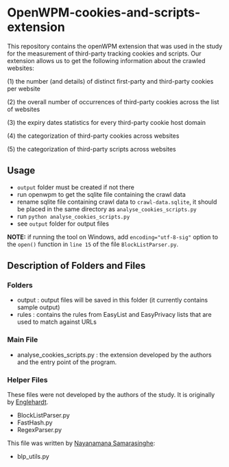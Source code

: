 ﻿# OpenWPM-cookies-and-scripts-extension

This repository contains the openWPM extension that was used in the study for the measurement of third-party tracking cookies and scripts. Our extension allows us to get the following information about the crawled websites:

(1) the number (and details) of distinct first-party and third-party cookies per website

(2) the overall number of occurrences of third-party cookies across the list of websites

(3) the expiry dates statistics for every third-party cookie host domain

(4) the categorization of third-party cookies across websites

(5) the categorization of third-party scripts across websites

## Usage
* `output` folder must be created if not there
* run openwpm to get the sqlite file containing the crawl data
* rename sqlite file containing crawl data to `crawl-data.sqlite`, it should be placed in the same directory as `analyse_cookies_scripts.py`
* run `python analyse_cookies_scripts.py`
* see `output` folder for output files

**NOTE:** if running the tool on Windows, add `encoding="utf-8-sig"` option to the `open()` function in `line 15` of the file `BlockListParser.py`.

## Description of Folders and Files
### Folders
* output : output files will be saved in this folder (it currently contains sample output)
* rules  : contains the rules from EasyList and EasyPrivacy lists that are used to match against URLs

### Main File
* analyse_cookies_scripts.py : the extension developed by the authors and the entry point of the program.

### Helper Files
These files were not developed by the authors of the study. It is originally by [Englehardt](https://github.com/englehardt/abp-blocklist-parser/tree/master).
* BlockListParser.py
* FastHash.py
* RegexParser.py

This file was written by [Nayanamana Samarasinghe](nayanamana.com):
* blp_utils.py

